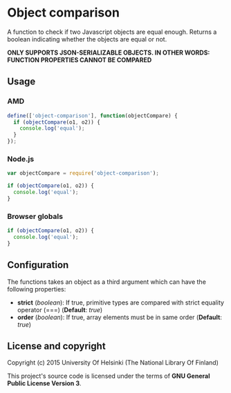 # Object comparison

A function to check if two Javascript objects are equal enough. Returns a boolean indicating whether the objects are equal or not.

**ONLY SUPPORTS JSON-SERIALIZABLE OBJECTS. IN OTHER WORDS: FUNCTION PROPERTIES CANNOT BE COMPARED**

## Usage

### AMD

```javascript
define(['object-comparison'], function(objectCompare) {
  if (objectCompare(o1, o2)) {
    console.log('equal');
  }
});
```

### Node.js

```javascript
var objectCompare = require('object-comparison');

if (objectCompare(o1, o2)) {
  console.log('equal');
}
```

### Browser globals

```javascript
if (objectCompare(o1, o2)) {
  console.log('equal');
}
```

## Configuration

The functions takes an object as a third argument which can have the following properties:

* **strict** (*boolean*): If true, primitive types are compared with strict equality operator (===) (**Default**: *true*)
* **order** (*boolean*): If true, array elements must be in same order (**Default**: *true*)

## License and copyright

Copyright (c) 2015 University Of Helsinki (The National Library Of Finland)

This project's source code is licensed under the terms of **GNU General Public License Version 3**.